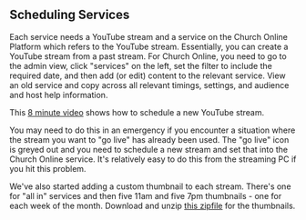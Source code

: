 ## Scheduling Services

Each service needs a YouTube stream and a service on the Church Online Platform which refers to the YouTube stream. Essentially, you can create a YouTube stream from a past stream. For Church Online, you need to go to the admin view, click "services" on the left, set the filter to include the required date, and then add (or edit) content to the relevant service. View an old service and copy across all relevant timings, settings, and audience and host help information.

This [8 minute video](https://youtu.be/eBEigfqjTKM) shows how to schedule a new YouTube stream.

You may need to do this in an emergency if you encounter a situation where the stream you want to "go live" has already been used. The "go live" icon is greyed out and you need to schedule a new stream and set that into the Church Online service. It's relatively easy to do this from the streaming PC if you hit this problem.

We've also started adding a custom thumbnail to each stream. There's one for "all in" services and then five 11am and five 7pm thumbnails - one for each week of the month. Download and unzip [this zipfile](https://drive.google.com/file/d/1HA9V86M_gZlESUvfZL8t9qqHNkMnRPLu/view?usp=sharing) for the thumbnails.